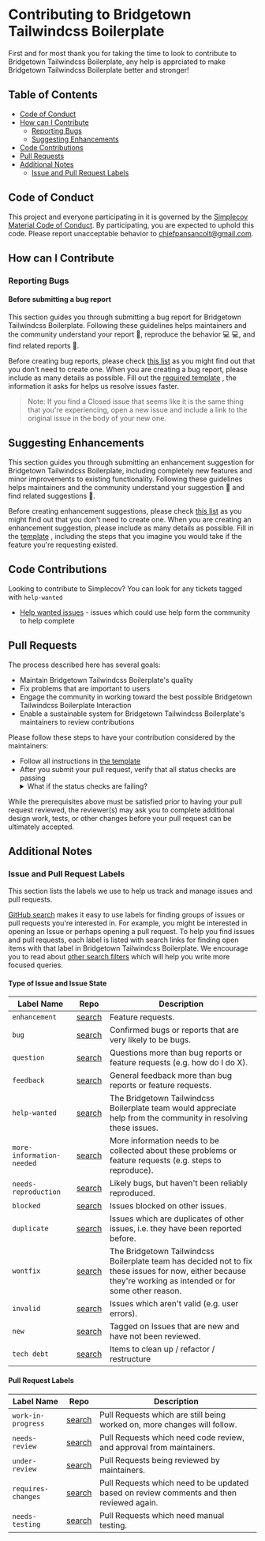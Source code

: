 # Contributing to Bridgetown Tailwindcss Boilerplate

First and for most thank you for taking the time to look to contribute to
Bridgetown Tailwindcss Boilerplate, any help is apprciated to make Bridgetown Tailwindcss Boilerplate better
and stronger!

## Table of Contents

- [Code of Conduct](#code-of-conduct)
- [How can I Contribute](#how-can-i-contribute)
    - [Reporting Bugs](#reporting-bugs)
    - [Suggesting Enhancements](#suggesting-enhancements)
- [Code Contributions](#code-contributions)
- [Pull Requests](#pull-requests)
- [Additional Notes](#additional-notes)
    - [Issue and Pull Request Labels](#issue-and-pull-request-labels)

## Code of Conduct

This project and everyone participating in it is governed by the [Simplecov
Material Code of Conduct](https://github.com/dev-generator/devgenerator.io/blob/master/CODE_OF_CONDUCT.md).
By participating, you are expected to uphold this code. Please report
unacceptable behavior to chiefpansancolt@gmail.com.

## How can I Contribute

### Reporting Bugs

#### Before submitting a bug report

This section guides you through submitting a bug report for Bridgetown Tailwindcss Boilerplate.
Following these guidelines helps maintainers and the community understand your
report 📝, reproduce the behavior 💻 💻, and find related reports 🔎.

Before creating bug reports, please check [this list](https://github.com/dev-generator/devgenerator.io/issues?q=is%3Aopen+is%3Aissue+label%3Abug)
as you might find out that you don't need to create one. When you are creating
a bug report, please include as many details as possible. Fill out the
[required template](https://github.com/dev-generator/devgenerator.io/blob/master/.github/ISSUE_TEMPLATE/bug_report.md)
, the information it asks for helps us resolve issues faster.

> Note: If you find a Closed issue that seems like it is the same thing that you're experiencing, open a new issue and include a link to the original issue in the body of your new one.

## Suggesting Enhancements

This section guides you through submitting an enhancement suggestion for
Bridgetown Tailwindcss Boilerplate, including completely new features and minor improvements to
existing functionality. Following these guidelines helps maintainers and the
community understand your suggestion 📝 and find related suggestions 🔎.

Before creating enhancement suggestions, please check [this list](https://github.com/dev-generator/devgenerator.io/issues?q=is%3Aopen+is%3Aissue+label%3Aenhancement)
as you might find out that you don't need to create one. When you are creating
an enhancement suggestion, please include as many details as possible. Fill in
the [template](https://github.com/dev-generator/devgenerator.io/blob/master/.github/ISSUE_TEMPLATE/feature-request.md)
, including the steps that you imagine you would take if the feature you're
requesting existed.

## Code Contributions

Looking to contribute to Simplecov? You can look for any tickets tagged with `help-wanted`

- [Help wanted issues](https://github.com/dev-generator/devgenerator.io/issues?q=is%3Aopen+is%3Aissue+label%3A%22help+wanted%22) - issues which could use help form the community to help complete

## Pull Requests

The process described here has several goals:

- Maintain Bridgetown Tailwindcss Boilerplate's quality
- Fix problems that are important to users
- Engage the community in working toward the best possible Bridgetown Tailwindcss Boilerplate Interaction
- Enable a sustainable system for Bridgetown Tailwindcss Boilerplate's maintainers to review contributions

Please follow these steps to have your contribution considered by the maintainers:

- Follow all instructions in [the template](https://github.com/dev-generator/devgenerator.io/blob/master/.github/PULL_REQUEST_TEMPLATE.md)
- After you submit your pull request, verify that all status checks are passing<details><summary>What if the status checks are failing?</summary>If a status check is failing, and you believe that the failure is unrelated to your change, please leave a comment on the pull request explaining why you believe the failure is unrelated. A maintainer will re-run the status check for you. If we conclude that the failure was a false positive, then we will open an issue to track that problem with our status check suite.</details>

While the prerequisites above must be satisfied prior to having your pull request reviewed, the reviewer(s) may ask you to complete additional design work, tests, or other changes before your pull request can be ultimately accepted.

## Additional Notes

### Issue and Pull Request Labels

This section lists the labels we use to help us track and manage issues and pull requests.

[GitHub search](https://help.github.com/articles/searching-issues/) makes it easy to use labels for finding groups of issues or pull requests you're interested in. For example, you might be interested in opening an Issue or perhaps opening a pull request. To help you find issues and pull requests, each label is listed with search links for finding open items with that label in Bridgetown Tailwindcss Boilerplate. We  encourage you to read about [other search filters](https://help.github.com/articles/searching-issues/) which will help you write more focused queries.

#### Type of Issue and Issue State

| Label Name | Repo |  Description |
| --- | --- | --- |
| `enhancement` | [search][search-bridgetown-tailwindcss-boilerplate-label-enhancement] | Feature requests. |
| `bug` | [search][search-bridgetown-tailwindcss-boilerplate-label-bug] | Confirmed bugs or reports that are very likely to be bugs. |
| `question` | [search][search-bridgetown-tailwindcss-boilerplate-label-question] | Questions more than bug reports or feature requests (e.g. how do I do X). |
| `feedback` | [search][search-bridgetown-tailwindcss-boilerplate-label-feedback] | General feedback more than bug reports or feature requests. |
| `help-wanted` | [search][search-bridgetown-tailwindcss-boilerplate-label-help-wanted] | The Bridgetown Tailwindcss Boilerplate team would appreciate help from the community in resolving these issues. |
| `more-information-needed` | [search][search-bridgetown-tailwindcss-boilerplate-label-more-information-needed] | More information needs to be collected about these problems or feature requests (e.g. steps to reproduce). |
| `needs-reproduction` | [search][search-bridgetown-tailwindcss-boilerplate-label-needs-reproduction] | Likely bugs, but haven't been reliably reproduced. |
| `blocked` | [search][search-bridgetown-tailwindcss-boilerplate-label-blocked] | Issues blocked on other issues. |
| `duplicate` | [search][search-bridgetown-tailwindcss-boilerplate-label-duplicate] | Issues which are duplicates of other issues, i.e. they have been reported before. |
| `wontfix` | [search][search-bridgetown-tailwindcss-boilerplate-label-wontfix] | The Bridgetown Tailwindcss Boilerplate team has decided not to fix these issues for now, either because they're working as intended or for some other reason. |
| `invalid` | [search][search-bridgetown-tailwindcss-boilerplate-label-invalid] | Issues which aren't valid (e.g. user errors). |
| `new` | [search][search-bridgetown-tailwindcss-boilerplate-label-new] | Tagged on Issues that are new and have not been reviewed. |
| `tech debt` | [search][search-bridgetown-tailwindcss-boilerplate-label-tech-debt] | Items to clean up / refactor / restructure |

#### Pull Request Labels

| Label Name | Repo | Description
| --- | --- | --- |
| `work-in-progress` | [search][search-bridgetown-tailwindcss-boilerplate-label-work-in-progress] | Pull Requests which are still being worked on, more changes will follow. |
| `needs-review` | [search][search-bridgetown-tailwindcss-boilerplate-label-needs-review] | Pull Requests which need code review, and approval from maintainers. |
| `under-review` | [search][search-bridgetown-tailwindcss-boilerplate-label-under-review] | Pull Requests being reviewed by maintainers. |
| `requires-changes` | [search][search-bridgetown-tailwindcss-boilerplate-label-requires-changes] | Pull Requests which need to be updated based on review comments and then reviewed again. |
| `needs-testing` | [search][search-bridgetown-tailwindcss-boilerplate-label-needs-testing] | Pull Requests which need manual testing. |

[search-bridgetown-tailwindcss-boilerplate-label-enhancement]: https://github.com/dev-generator/devgenerator.io/issues?q=is%3Aopen+is%3Aissue+label%3Aenhancement
[search-bridgetown-tailwindcss-boilerplate-label-bug]: https://github.com/dev-generator/devgenerator.io/issues?q=is%3Aopen+is%3Aissue+label%3Abug
[search-bridgetown-tailwindcss-boilerplate-label-question]: https://github.com/dev-generator/devgenerator.io/issues?q=is%3Aopen+is%3Aissue+label%3Aquestion
[search-bridgetown-tailwindcss-boilerplate-label-feedback]: https://github.com/dev-generator/devgenerator.io/issues?q=is%3Aopen+is%3Aissue+label%3Afeedback
[search-bridgetown-tailwindcss-boilerplate-label-help-wanted]: https://github.com/dev-generator/devgenerator.io/issues?q=is%3Aopen+is%3Aissue+label%3A%22help+wanted%22
[search-bridgetown-tailwindcss-boilerplate-label-more-information-needed]: https://github.com/dev-generator/devgenerator.io/issues?q=is%3Aopen+is%3Aissue+label%3A%22more+information+needed%22
[search-bridgetown-tailwindcss-boilerplate-label-needs-reproduction]: https://github.com/dev-generator/devgenerator.io/issues?q=is%3Aopen+is%3Aissue+label%3A%22needs+reproduction%22
[search-bridgetown-tailwindcss-boilerplate-label-blocked]: https://github.com/dev-generator/devgenerator.io/issues?q=is%3Aopen+is%3Aissue+label%3Ablocked
[search-bridgetown-tailwindcss-boilerplate-label-duplicate]: https://github.com/dev-generator/devgenerator.io/issues?q=is%3Aopen+is%3Aissue+label%3Aduplicate
[search-bridgetown-tailwindcss-boilerplate-label-wontfix]: https://github.com/dev-generator/devgenerator.io/issues?q=is%3Aopen+is%3Aissue+label%3Awontfix
[search-bridgetown-tailwindcss-boilerplate-label-invalid]: https://github.com/dev-generator/devgenerator.io/issues?q=is%3Aopen+is%3Aissue+label%3Ainvalid
[search-bridgetown-tailwindcss-boilerplate-label-new]: https://github.com/dev-generator/devgenerator.io/issues?q=is%3Aopen+is%3Aissue+label%3Anew
[search-bridgetown-tailwindcss-boilerplate-label-tech-debt]: https://github.com/dev-generator/devgenerator.io/issues?q=is%3Aopen+is%3Aissue+label%3A"tech+debt"
[search-bridgetown-tailwindcss-boilerplate-label-work-in-progress]: https://github.com/dev-generator/devgenerator.io/issues?q=is%3Aopen+is%3Aissue+label%3A"work+in+progress"
[search-bridgetown-tailwindcss-boilerplate-label-needs-review]: https://github.com/dev-generator/devgenerator.io/issues?q=is%3Aopen+is%3Aissue+label%3A"needs+review"
[search-bridgetown-tailwindcss-boilerplate-label-under-review]: https://github.com/dev-generator/devgenerator.io/issues?q=is%3Aopen+is%3Aissue+label%3A"under+review"
[search-bridgetown-tailwindcss-boilerplate-label-requires-changes]: https://github.com/dev-generator/devgenerator.io/issues?q=is%3Aopen+is%3Aissue+label%3A"requires+changes"
[search-bridgetown-tailwindcss-boilerplate-label-needs-testing]: https://github.com/dev-generator/devgenerator.io/issues?q=is%3Aopen+is%3Aissue+label%3A"needs+testing"
